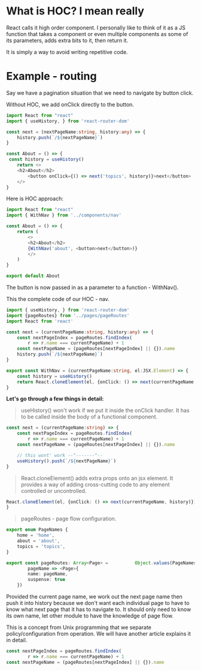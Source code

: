 # What is HOC? I mean really

React calls it high order component. I personally like to think of it as a JS function that takes a component or even multiple components as some of its parameters, adds extra bits to it, then return it.

It is simply a way to avoid writing repetitive code.

# Example - routing

Say we have a pagination situation that we need to navigate by button click.

Without HOC, we add onClick directly to the button.

```typescript
import React from "react"
import { useHistory, } from 'react-router-dom'

const next = (nextPageName:string, history:any) => {
    history.push(`/${nextPageName}`)
}

const About = () => {
 const history = useHistory()
    return <>
    <h2>About</h2>
        <button onClick={() => next('topics', history)}>next</button>
    </>
}
```

Here is HOC approach:

```typescript
import React from "react"
import { WithNav } from '../components/nav'

const About = () => {
    return (
        <>
        <h2>About</h2>
        {WithNav('about', <button>next</button>)}
        </>
    )
}

export default About
```

The button is now passed in as a parameter to a function - WithNav().

This the complete code of our HOC - nav.

```typescript
import { useHistory, } from 'react-router-dom'
import {pageRoutes} from '../pages/pageRoutes'
import React from 'react'

const next = (currentPageName:string, history:any) => {
    const nextPageIndex = pageRoutes.findIndex(
        r => r.name === currentPageName) + 1
    const nextPageName = (pageRoutes[nextPageIndex] || {}).name
    history.push(`/${nextPageName}`)
}

export const WithNav = (currentPageName:string, el:JSX.Element) => {
    const history = useHistory()
    return React.cloneElement(el, {onClick: () => next(currentPageName, history)})
}
```

**Let's go through a few things in detail:**
> useHistory() won't work if we put it inside the onClick handler. It has to be called inside the body of a functional component.

```typescript
const next = (currentPageName:string) => {
    const nextPageIndex = pageRoutes.findIndex(
        r => r.name === currentPageName) + 1
    const nextPageName = (pageRoutes[nextPageIndex] || {}).name

    // this wont' work --^-------^--
    useHistory().push(`/${nextPageName}`)
}
```

> React.cloneElement() adds extra props onto an jsx element. It provides a way of adding cross-cutting code to any element controlled or uncontrolled.

```typescript
React.cloneElement(el, {onClick: () => next(currentPageName, history)})
}
```

> pageRoutes - page flow configuration.

```typescript
export enum PageNames {
    home = 'home',
    about = 'about',
    topics = 'topics',
}

export const pageRoutes: Array<Page> =          Object.values(PageNames).map(
        pageName => <Page>{
        name: pageName,
        suspense: true
    })
```

Provided the current page name, we work out the next page name then push it into history because we don't want each individual page to have to know what next page that it has to navigate to. It should only need to know its own name, let other module to have the knowledge of page flow.

This is a concept from Unix programming that we separate policy/configuration from operation. We will have another article explains it in detail.

```typescript
const nextPageIndex = pageRoutes.findIndex(
        r => r.name === currentPageName) + 1
const nextPageName = (pageRoutes[nextPageIndex] || {}).name
```
